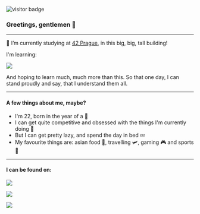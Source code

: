 ![visitor badge](https://visitor-badge.glitch.me/badge?page_id=z3r0_02.visitor-badge&left_text=Hi&left_color=grey&right_color=green)

### Greetings, gentlemen 🍌
<hr>

🌱 I’m currently studying at <a href="https://www.42prague.com">42 Prague</a>, in this big, big, tall building!

I'm learning:
<p align="left">
  <a href="https://skillicons.dev">
    <img src="https://skillicons.dev/icons?i=vscode,c,js,html,css" />
  </a>
</p>
And hoping to learn much, much more than this. So that one day, I can stand proudly and say, that I understand them all.
<hr>

<h4>A few things about me, maybe?</h4>

 - I'm 22, born in the year of a 🐉
 - I can get quite competitive and obsessed with the things I'm currently doing 💨
 - But I can get pretty lazy, and spend the day in bed  💤
 - My favourite things are: asian food 🍛, travelling 🛩️, gaming 🎮 and sports 🏸
<hr>

<h4>I can be found on:</h4>

<p align="left">
 <a href="https://discordapp.com/users/225088972865536000">
  <img src="https://badges.aleen42.com/src/discord.svg" />
 </a>
</p>

<p align="left">
 <a href="https://t.me/z3ro_02">
  <img src="https://badges.aleen42.com/src/telegram.svg" />
 </a>
</p>

<p align="left">
 <a href="https://www.instagram.com/z.ero_02/?hl=cs">
  <img src="https://badges.aleen42.com/src/instagram.svg" />
 </a>
</p>

<!--
**z3r0-02/z3r0-02** is a ✨ _special_ ✨ repository because its `README.md` (this file) appears on your GitHub profile.

Here are some ideas to get you started:

- 🔭 I’m currently working on ...
- 👯 I’m looking to collaborate on ...
- 🤔 I’m looking for help with ...
- 📫 How to reach me: ...
- 😄 Pronouns: ...
- ⚡ Fun fact: ...
-->
